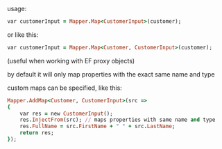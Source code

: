 
usage:
``` ruby
var customerInput = Mapper.Map<CustomerInput>(customer); 
```
or like this:
``` ruby
var customerInput = Mapper.Map<Customer, CustomerInput>(customer); 
```
(useful when working with EF proxy objects)

by default it will only map properties with the exact same name and type

custom maps can be specified, like this:
``` ruby
Mapper.AddMap<Customer, CustomerInput>(src =>
{
    var res = new CustomerInput();
    res.InjectFrom(src); // maps properties with same name and type
    res.FullName = src.FirstName + " " + src.LastName;
    return res;
});
```
